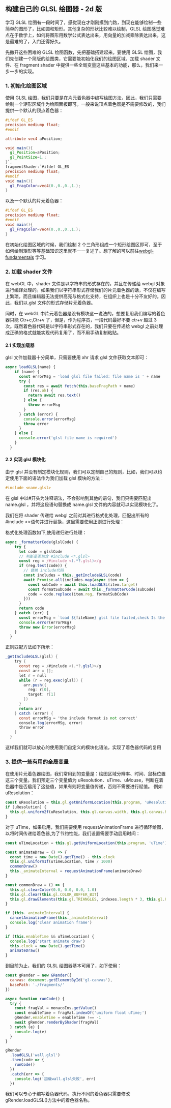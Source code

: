 ## 构建自己的 GLSL 绘图器 - 2d 版

学习 GLSL 绘图有一段时间了，感觉现在才刚刚摸到门路，到现在能够绘制一些简单的图形了，比如圆和矩形。其他复杂的形状比较难以绘制，GLSL 绘图感觉难点在于数学上，如何将图形用数学公式表达出来，用向量的加减乘除表达出来，这是最难的了，入门还得好久。

先撇开这些困难的 GLSL 绘图函数，先把基础搭建起来。要使用 GLSL 绘图，我们先创建一个简版的绘图类，它需要能初始化我们的绘图区域、加载 shader 文件、在 fragment shader 中提供一些全局变量这些基本的功能，那么，我们来一步一步的实现。

### 1. 初始化绘图区域

使用 GLSL 绘图，我们只要是在片元着色器中编写绘图方法，因此，我们只需要绘制一个矩形区域作为绘图面板即可。一般来说顶点着色器是不需要修改的，我们提供一个默认的顶点着色器：

```glsl
#ifdef GL_ES
precision mediump float;
#endif

attribute vec4 aPosition;

void main(){
  gl_Position=aPosition;
  gl_PointSize=1.;
}`,
fragmentShader:`#ifdef GL_ES
precision mediump float;
#endif
void main(){
  gl_FragColor=vec4(0.,0.,0.,1.);
}
```

以及一个默认的片元着色器：

```glsl
#ifdef GL_ES
precision mediump float;
#endif
void main(){
  gl_FragColor=vec4(0.,0.,0.,1.);
}
```

在初始化绘图区域的时候，我们绘制 2 个三角形组成一个矩形绘图区即可，至于如何绘制矩形等等基础知识这里就不一一复述了。想了解的可以前往[webgl-fundamentals](https://webglfundamentals.org/webgl/lessons/zh_cn/webgl-fundamentals.html) 学习。

### 2. 加载 shader 文件

在 webGL 中，shader 文件是以字符串的形式存在的，并且在传递给 webgl 对象进行编译处理的。如果我们以字符串形式存储我们的片元着色器的话，不仅在编写上繁琐，而且编辑器无法提供高亮与格式化支持，在组织上也是十分不友好的。因此，我们以.glsl 文件的形式存储片元着色器。

同时，在 webGL 中片元着色器是没有模块这一说法的，想要复用我们编写的着色器只能 Ctr+c,Ctr+v 了，但是，作为程序员，一段代码最好不要 ctr+v 超过 3 次。既然着色器代码是以字符串形式存在的，我们只要在传递给 webgl 之前处理成正确的格式就能实现代码复用了，而不用手动复制粘贴。

#### 2.1 实现加载器

glsl 文件加载器十分简单，只需要使用 xhr 请求 glsl 文件获取文本即可：

```js
async loadGLSL(name) {
    if (name) {
      const errorMsg = 'load glsl file failed: file name is ' + name
      try {
        const res = await fetch(this.baseFragPath + name)
        if (res.ok) {
          return await res.text()
        } else {
          throw errorMsg
        }
      } catch (error) {
        console.error(errorMsg)
        throw error
      }
    } else {
      console.error('glsl file name is required')
    }
  }
```

#### 2.2 实现 glsl 模块化

由于 glsl 并没有制定模块化规则，我们可以定制自己的规则，比如，我们可以约定使用下面的语法作为我们加载 glsl 模块的方法：

```glsl
#include <name.glsl>
```

在 glsl 中以#开头为注释语法，不会影响到其他的语句，我们只需要匹配出 name.glsl ，并将这段语句替换成 name.glsl 文件的内容就可以实现模块化了。

我们在将 shader 传递给 webgl 之前对其进行格式化处理，匹配出所有的 #include <>语句并进行替换，这里需要使用正则进行处理：

格式化处理函数如下,使用递归进行处理：

```js
async _formatterCode(glslCode) {
    try {
      let code = glslCode
      // 判断是否包含 #include <*.glsl>
      const reg = /#include <(.*?.glsl)>/g
      if (reg.test(code)) {
        // 替换 include代码
        const includes = this._getIncludeGLSL(code)
        await Promise.all(includes.map(async item => {
          const subCode = await this.loadGLSL(item.target)
          const formatSubCode = await this._formatterCode(subCode)
          code = code.replace(item.reg, formatSubCode)
        }))
      }
      return code
    } catch (err) {
      const errorMsg = `load ${fileName} glsl file failed,check Is the include format correct`
      console.error(errorMsg)
      throw new Error(errorMsg)
    }
  }
```

正则匹配方法如下所示：

```glsl
_getIncludeGLSL(glsl) {
    try {
      const reg = /#include <(.*?.glsl)>/g
      const arr = [];
      let r = null
      while (r = reg.exec(glsl)) {
        arr.push({
          reg: r[0],
          target: r[1]
        })
      }
      return arr
    } catch (error) {
      const errorMSg = 'the include format is not correct'
      console.log(errorMSg, error)
      throw error
    }
  }
```

这样我们就可以放心的使用我们自定义的模块化语法，实现了着色器代码的复用

### 3. 提供一些有用的全局变量

在使用片元着色器绘图，我们常用到的变量是：绘图区域分辨率、时间、鼠标位置这三个变量。我们预定三个变量值为 uResolution、uTime、uMouse，判断在着色器中是否启用了这些值，如果有则将变量值传递，否则不需要进行赋值。
例如 uResolution：

```js
const uResolution = this.gl.getUniformLocation(this.program, 'uResolution')
if (uResolution) {
  this.gl.uniform2f(uResolution, this.gl.canvas.width, this.gl.canvas.height)
}
```

对于 uTime，如果启用，我们需要使用 requestAnimationFrame 进行循环绘图，以将时间传递给着色器,为了节约性能，我们设置需要手动启用时间：

```js
const uTimeLocation = this.gl.getUniformLocation(this.program, 'uTime')

const animateDraw = () => {
  const time = new Date().getTime() - this.clock
  this.gl.uniform1f(uTimeLocation, time / 1000)
  commonDraw()
  this._animateInterval = requestAnimationFrame(animateDraw)
}

const commonDraw = () => {
  this.gl.clearColor(0.0, 0.0, 0.0, 1.0)
  this.gl.clear(this.gl.COLOR_BUFFER_BIT)
  this.gl.drawElements(this.gl.TRIANGLES, indexes.length * 3, this.gl.UNSIGNED_BYTE, 0)
}

if (this._animateInterval) {
  cancelAnimationFrame(this._animateInterval)
  console.log('clear animation frame')
}

if (this.enableTime && uTimeLocation) {
  console.log('start animate draw')
  this.clock = new Date().getTime()
  animateDraw()
}
```

到目前为止，我们的 GLSL 绘图器基本可用了，如下使用：

```js
const gRender = new GRender({
  canvas: document.getElementById('gl-canvas'),
  basePath: './fragments/'
})

async function runCode() {
  try {
    const fragVal = monacoIns.getValue()
    const enableTime = fragVal.indexOf('uniform float uTime;')
    gRender.enableTime = enableTime !== -1
    await gRender.renderByShader(fragVal)
  } catch (e) {
    console.log(e)
  }
}

gRender
  .loadGLSL('wall.glsl')
  .then(code => {
    runCode()
  })
  .catch(err => {
    console.log('加载wall.glsl失败', err)
  })
```
我们可以专心于编写着色器代码，执行不同的着色器只需要修改gRender.loadGLSL()方法中的着色器名称。